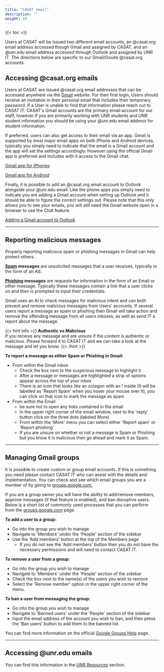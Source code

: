```yaml
---
title: "CASAT email"
description: ""
weight: 10
---
```


{{< toc >}}

Users at CASAT will be issued two different email accounts, an @casat.org email address accessed though Gmail and assigned by CASAT, and an @unr.edu email address accessed through Outlook and assigned by UNR IT. The directions below are specific to our Gmail/Gsuite @casat.org accounts.

## Accessing @casat.org emails

Users at CASAT are issued @casat.org email addresses that can be accessed anywhere via the [Gmail](https://gmail.com) website. For their first login, Users should receive an invitation in their personal email that includes their temporary password. If a User is unable to find that information please reach out to CASAT IT. CASAT's Gmail accounts are the primary email account for our staff, however if you are primarily working with UNR students and UNR student information you should be using your @unr.edu email address for student information.

If preferred, users can also get access to their email via an app. Gmail is supported by most major email apps on both iPhone and Android devices, typically you simply need to indicate that the email is a Gmail account and the app will set the settings accordingly. However using the official Gmail app is preferred and includes with it access to the Gmail chat.

[Gmail app for iPhones](https://apps.apple.com/us/app/gmail-email-by-google/id422689480)

[Gmail app for Android](https://play.google.com/store/apps/details?id=com.google.android.gm&hl=en_US&gl=US)

Finally, it is possible to add an @casat.org email account to Outlook alongside your @unr.edu email. Like the phone apps you simply need to indicate you are adding a Gmail account when setting up Outlook and it should be able to figure the correct settings out. Please note that this only allows you to see your emails, you will still need the Gmail website open in a browser to use the Chat feature.

[Adding a Gmail account to Outlook](https://support.microsoft.com/en-us/office/add-a-gmail-account-to-outlook-70191667-9c52-4581-990e-e30318c2c081)

---

## Reporting malicious messages

Properly reporting malicious spam or phishing messages in Gmail can help protect others.

**[Spam](https://www.techtarget.com/searchsecurity/definition/spam) messages** are unsolicited messages that a user receives, typically in the form of an Ad.

**[Phishing](https://consumer.ftc.gov/articles/how-recognize-avoid-phishing-scams) messages** are requests for information in the form of an Email or other message. Typically these messages contain a link that a user clicks on and then is prompted to input their credentials.

Gmail uses an AI to check messages for malicious intent and can both prevent and remove malicious messages from Users' accounts. If several users report a message as spam or phishing then Gmail will take action and remove the offending message from all users inboxes, as well as send IT a report about the message.

{{< hint info >}}
**Authentic vs Malicious**\
If you receive any message and are unsure if the content is authentic or malicious. Please forward it to CASAT IT and we can take a look at the message and let you know.
{{< /hint >}}

**To report a message as either Spam or Phishing in Gmail:**

- From within the Gmail inbox
    - Check the box next to the suspicious message to highlight it
    - After a message or messages are highlighted a strip of options appear across the top of your inbox
    - There is an icon that looks like an octagon with an ! inside (It will be labelled as 'Report Spam' when you hover your mouse over it), you can click on that icon to mark the message as spam
- From within the Email
    - be sure not to open any links contained in the email
    - In the upper right corner of the email window, next to the 'reply' button click on the three dots (labeled More)
    - From within the 'More' menu you can select either 'Report spam' or 'Report phishing'
    - If you are unsure on whether or not a message is Spam or Phishing but you know it is malicious then go ahead and mark it as Spam.

---

## Managing Gmail groups

It is possible to create custom or group email accounts. If this is something you need please contact CASAT IT who can assist with the details and implementation. You can check and see which email groups you are a member of by going to [groups.google.com.](https://groups.google.com)

If you are a group owner you will have the ability to add/remove members, approve messages (if that feature is enabled), and ban disruptive users. Below is a short list of commonly used processes that you can perform from the [groups.google.com](https://groups.google.com) page.

**To add a user to a group:**
- Go into the group you wish to manage
- Navigate to 'Members' under the 'People' section of the sidebar
- Use the 'Add members' button at the top of the Members page
    - If you do not see the 'Add members' button then you do not have the necessary permissions and will need to contact CASAT IT.

**To remove a user from a group:**
- Go into the group you wish to manage
- Navigate to 'Members' under the 'People' section of the sidebar
- Check the box next to the name(s) of the users you wish to remove
- Select the 'Remove member' option in the upper right corner of the menu.

**To ban a user from messaging the group:**
- Go into the group you wish to manage
- Navigate to 'Banned users' under the 'People' section of the sidebar
- Input the email address of the account you wish to ban, and then press the 'Ban users' button to add them to the banned list.

You can find more information on the official [Google Groups Help](https://support.google.com/groups/answer/2464926?hl=en) page.

---

## Accessing @unr.edu emails

You can find this information in the [UNR Resources](/unr_resources/) section.
